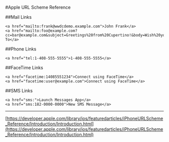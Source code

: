 #Apple URL Scheme Reference


##Mail Links

    <a href="mailto:frank@wwdcdemo.example.com">John Frank</a>
    <a href="mailto:foo@example.com?cc=bar@example.com&subject=Greetings%20from%20Cupertino!&body=Wish%20you%20were%20here!">mail To</a>


##Phone Links

    <a href="tel:1-408-555-5555">1-408-555-5555</a>

##FaceTime Links

    <a href="facetime:14085551234">Connect using FaceTime</a>
    <a href="facetime:user@example.com">Connect using FaceTime</a>

##SMS Links

    <a href="sms:">Launch Messages App</a>
    <a href="sms:182-0000-0000">New SMS Message</a>

---

[https://developer.apple.com/library/ios/featuredarticles/iPhoneURLScheme_Reference/Introduction/Introduction.html](https://developer.apple.com/library/ios/featuredarticles/iPhoneURLScheme_Reference/Introduction/Introduction.html)